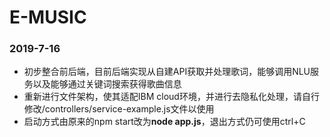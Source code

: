 # E-MUSIC

### 2019-7-16

+ 初步整合前后端，目前后端实现从自建API获取并处理歌词，能够调用NLU服务以及能够通过关键词搜索获得歌曲信息
+ 重新进行文件架构，使其适配IBM cloud环境，并进行去隐私化处理，请自行修改/controllers/service-example.js文件以使用
+ 启动方式由原来的npm start改为**node app.js**，退出方式仍可使用ctrl+C